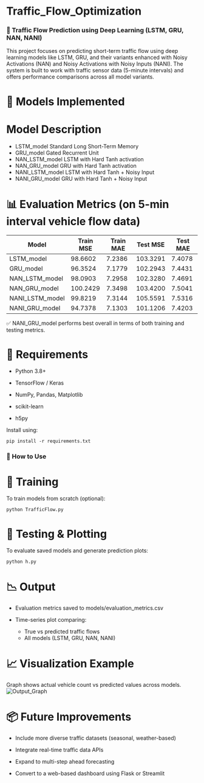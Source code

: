 # Traffic_Flow_Optimization
### 🚦 Traffic Flow Prediction using Deep Learning (LSTM, GRU, NAN, NANI)
This project focuses on predicting short-term traffic flow using deep learning models like LSTM, GRU, and their variants enhanced with Noisy Activations (NAN) and Noisy Activations with Noisy Inputs (NANI). The system is built to work with traffic sensor data (5-minute intervals) and offers performance comparisons across all model variants.

# 🚀 Models Implemented
# Model	Description
- LSTM_model	Standard Long Short-Term Memory
- GRU_model	Gated Recurrent Unit
- NAN_LSTM_model	LSTM with Hard Tanh activation
- NAN_GRU_model	GRU with Hard Tanh activation
- NANI_LSTM_model	LSTM with Hard Tanh + Noisy Input
- NANI_GRU_model	GRU with Hard Tanh + Noisy Input

# 📊 Evaluation Metrics (on 5-min interval vehicle flow data)
| Model	| Train MSE |	Train MAE |	Test MSE |	Test MAE |
|-------|-----------|-----------|----------|-----------|
| LSTM_model |	98.6602 |	7.2386 |	103.3291 |	7.4078 |
| GRU_model	| 96.3524	| 7.1779 |	102.2943 |	7.4431 |
| NAN_LSTM_model | 	98.0903	| 7.2958 | 	102.3280 |	7.4691|
| NAN_GRU_model |	100.2429 |	7.3498 |	103.4200 |	7.5041 |
| NANI_LSTM_model	 | 99.8219 |	7.3144 |	105.5591 |	7.5316 |
| NANI_GRU_model |	94.7378 |	7.1303 |	101.1206 |	7.4203 |

✅ NANI_GRU_model performs best overall in terms of both training and testing metrics.

# 📌 Requirements
- Python 3.8+

- TensorFlow / Keras

- NumPy, Pandas, Matplotlib

- scikit-learn

- h5py

Install using:
```
pip install -r requirements.txt
```
### 📂 How to Use
# 🔧 Training
To train models from scratch (optional):
```
python TrafficFlow.py
```
# 🧪 Testing & Plotting
To evaluate saved models and generate prediction plots:
```
python h.py
```
# 📉 Output
- Evaluation metrics saved to models/evaluation_metrics.csv

- Time-series plot comparing:
    - True vs predicted traffic flows
    - All models (LSTM, GRU, NAN, NANI)

# 📈 Visualization Example

Graph shows actual vehicle count vs predicted values across models.
![Output_Graph]()

# 📦 Future Improvements
- Include more diverse traffic datasets (seasonal, weather-based)

- Integrate real-time traffic data APIs

- Expand to multi-step ahead forecasting

- Convert to a web-based dashboard using Flask or Streamlit

